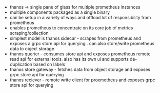 * thanos -> single pane of glass for multiple prometheus instances 
* multiple components packaged as a single binary 
* can be setup in a variety of ways and offload lot of responsibility from prometheus
* enables prometheus to concentrate on its core job of metrics scraping/collection 
* simplest model is thanos sidecar - scrapes from prometheus and exposes a grpc store api for querying . can also store/write prometheus data to object storage
* thanos querier - consumes store api and exposes prometheus remote read api for external tools. also has its own ui and supports de-duplication based on labels
* thanos store gateway - fetches data from object storage and exposes grpc store api for querying
* thanos reciever - remote write client for proemetheus and exposes grpc store api for querying 

